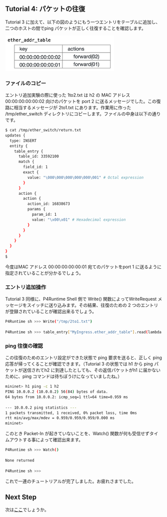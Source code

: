 ## Tutorial 4: パケットの往復

Tutorial 3 に加えて、以下の図のようにもう一つエントリをテーブルに追加し、二つのホストの間でping パケットが正しく往復することを確認します。

<img src="../t4_table.png" alt="attach:(table entry)" title="Table Entry" width="350">

###  ファイルのコピー

エントリ追加実験の際に使った 1to2.txt は h2 の MAC アドレス 00:00:00:00:00:02 向けのパケットを port 2 に送るメッセージでした。この復路に相当するメッセージが 2to1.txt にあります。作業用に作った /tmp/ether_switch ディレクトリにコピーします。ファイルの中身は以下の通りです。
```bash
$ cat /tmp/ether_switch/return.txt 
updates {
  type: INSERT
  entity {
    table_entry {
      table_id: 33592100
      match {
        field_id: 1
        exact {
          value: "\000\000\000\000\000\001" # Octal expression
        }
      }
      action {
        action {
          action_id: 16838673
          params {
            param_id: 1 
            value: "\x00\x01" # Hexadecimal expression
          }
        }
      }
    }
  }
}
$
```

今度はMAC アドレス 00:00:00:00:00:01 宛てのパケットをport 1 に送るように指定されていることが分かるでしょう。

### エントリ追加操作

Tutorial 3 同様に、P4Runtime Shell 側で Write() 関数によってWriteRequest メッセージをスイッチに送り込みます。その結果、往復のための 2 つのエントリが登録されていることが確認出来るでしょう。

```bash
P4Runtime sh >>> Write("/tmp/2to1.txt")

P4Runtime sh >>> table_entry["MyIngress.ether_addr_table"].read(lambda a: print(a))   
```
### ping 往復の確認
この往復のためのエントリ設定ができた状態で ping 要求を送ると、正しく ping 応答が帰ってくることが確認できます。（Tutorial 3 の状態では h1 から ping パケットが送信されてh2 に到達したとしても、その返信パケットがh1 に届かないために、ping コマンドは待ちぼうけになっていましたね。）
```bash
mininet> h1 ping -c 1 h2
PING 10.0.0.2 (10.0.0.2) 56(84) bytes of data.
64 bytes from 10.0.0.2: icmp_seq=1 ttl=64 time=0.959 ms

--- 10.0.0.2 ping statistics ---
1 packets transmitted, 1 received, 0% packet loss, time 0ms
rtt min/avg/max/mdev = 0.959/0.959/0.959/0.000 ms
mininet> 
```
このとき Packet-In が起きていないことを、Watch() 関数が何も受信せずタイムアウトする事によって確認出来ます。
```bash
P4Runtime sh >>> Watch()

None returned

P4Runtime sh >>>
```



これで一連のチュートリアルが完了しました。お疲れさまでした。

## Next Step

次は[ここ](README.md#next-step)でしょうか。
